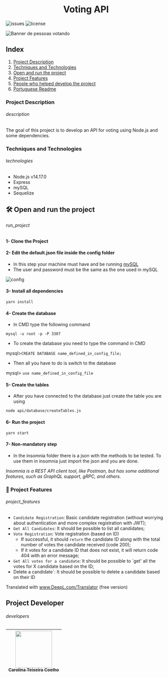 

<h1 align="center">Voting API</h1>

![issues](https://img.shields.io/github/issues/caroolt/votingAPI?color=red) ![license](https://img.shields.io/github/license/caroolt/votingAPI)

![Banner de pessoas votando](https://user-images.githubusercontent.com/82682093/156283363-a3c602e7-b249-4b8e-ad9f-bf3928ec5378.png)

## Index
  1. [Project Description](#description)
  2. [Techniques and Technologies](#technologies)
  3. [Open and run the project](#run_project)
  4. [Project Features](#project_features)
  4. [People who helped develop the project](#developers)
  5. [Portuguese Readme](./README.md)

### Project Description
###### description
The goal of this project is to develop an API for voting using Node.js and some dependencies.

### Techniques and Technologies
###### technologies
- Node.js v14.17.0
- Express
- mySQL
- Sequelize


## 🛠️ Open and run the project
###### run_project

#### 1- Clone the Project
#### 2- Edit the default.json file inside the config folder
 - In this step your machine must have and be running [mySQL](https://dev.mysql.com/downloads/)
 - The user and password must be the same as the one used in mySQL

![config](https://user-images.githubusercontent.com/82682093/156618162-2c8e5237-d657-4c5a-a0e5-46461bb20a62.png)

#### 3- Install all dependencies
   `yarn install`
   
#### 4- Create the database
  - In CMD type the following command
  
  `mysql -u root -p -P 3307`
 
  - To create the database you need to type the command in CMD
  
  mysql>`CREATE DATABASE name_defined_in_config_file;`
  
  - Then all you have to do is switch to the database
  
  mysql> `use name_defined_in_config_file`

#### 5- Create the tables
  - After you have connected to the database just create the table you are using
  
  `node api/database/createTables.js`

#### 6- Run the project 
   `yarn start`
 
#### 7- Non-mandatory step
   - In the insomnia folder there is a json with the methods to be tested. To use them in insomnia just import the json and you are done.
   
   _Insomnia is a REST API client tool, like Postman, but has some additional features, such as GraphQL support, gRPC, and others._

### :hammer: Project Features
###### project_features
- `Candidate Registration`: Basic candidate registration (without worrying about authentication and more complex registration with JWT);
- `Get All Candidates`: It should be possible to list all candidates;
- `Vote Registration`: Vote registration (based on ID)
  - If successful, it should `return` the candidate ID along with the total number of votes the candidate received (code 200);
  - If it votes for a candidate ID that does not exist, it will return code 404 with an error message;
- `Get All votes for a candidate`: It should be possible to `get' all the votes for X candidate based on the ID;
- Delete a candidate`: It should be possible to delete a candidate based on their ID

Translated with www.DeepL.com/Translator (free version)

## Project Developer
###### developers
| [<img src="https://avatars.githubusercontent.com/u/82682093?s=400&u=0a46c06b6a1ae04f7acf2f2162187b1a7e4d5d53&v=4" width=115><br><sub>Carolina Teixeira Coelho</sub>](https://github.com/caroolt) | 
| :---: |


